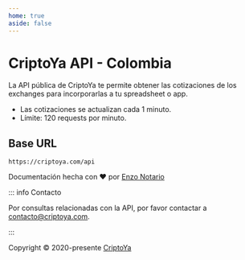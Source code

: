 ```yaml
---
home: true
aside: false
---
```


# CriptoYa API - Colombia

La API pública de CriptoYa te permite obtener las cotizaciones de los exchanges para incorporarlas a tu spreadsheet o app.

-   Las cotizaciones se actualizan cada 1 minuto.
-   Límite: 120 requests por minuto.

## Base URL

```plaintext
https://criptoya.com/api
```

<div class="mt-20 flex justify-center flex-col items-center gap-4">

Documentación hecha con ❤️ por [Enzo Notario](https://github.com/enzonotario)

::: info Contacto

Por consultas relacionadas con la API, por favor contactar a [contacto@criptoya.com](mailto:contacto@criptoya.com).

:::

Copyright © 2020-presente [CriptoYa](https://criptoya.com)

</div>
